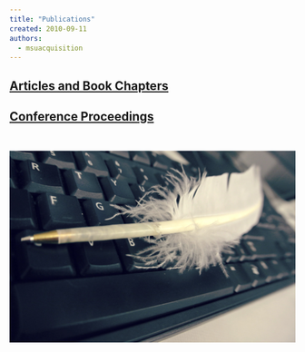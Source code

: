 ```yaml
---
title: "Publications"
created: 2010-09-11
authors: 
  - msuacquisition
---
```


## **[Articles and Book Chapters](http://wp.me/P14l6h-M "Articles and Book Chapters")**

## **[Conference Proceedings](http://wp.me/P14l6h-P "Conference Proceedings")**

 

[![wells9](assets/images/wells9.jpg)](http://msuacquisition.files.wordpress.com/2010/09/wells9.jpg)

